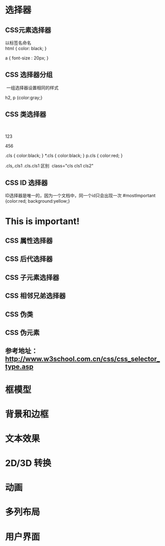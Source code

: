 
# 选择器
## CSS元素选择器  
以标签名命名  
 html { color: black; }  
 
 a { font-size : 20px; }  

## CSS 选择器分组  
  一组选择器设置相同的样式  
  
  h2, p {color:gray;}

## CSS 类选择器  
  <div class="cls">123</div>  
  <p class="cls">456</p>
  .cls { color:black; }
  *.cls { color:black; }
  p.cls { color:red; }
  
  .cls,.cls1
  .cls.cls1 区别
  class="cls cls1 cls2"

## CSS ID 选择器  
  ID选择器是唯一的，因为一个文档中，同一个id只会出现一次
  #mostImportant {color:red; background:yellow;}  
  
  <h1 id="mostImportant">This is important!</h1>
  

## CSS 属性选择器

## CSS 后代选择器

## CSS 子元素选择器

## CSS 相邻兄弟选择器

## CSS 伪类

## CSS 伪元素

## 参考地址：http://www.w3school.com.cn/css/css_selector_type.asp

# 框模型


# 背景和边框


# 文本效果


# 2D/3D 转换


# 动画


# 多列布局


# 用户界面

